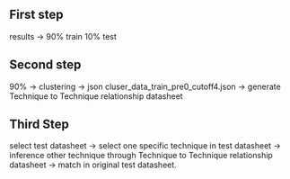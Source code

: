 ## First step
results -> 90% train 10% test
## Second step
90% -> clustering -> json cluser_data_train_pre0_cutoff4.json -> generate Technique to Technique relationship datasheet

## Third Step
select test datasheet -> select one specific technique in test datasheet -> 
inference other technique through Technique to Technique relationship datasheet -> match in original test datasheet.
